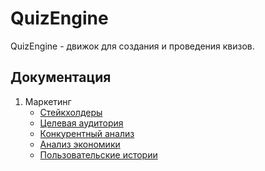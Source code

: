 # QuizEngine

QuizEngine - движок для создания и проведения квизов.

[//]: # (## Визуальная схема фронтенда)

## Документация

1. Маркетинг
   * [Стейкхолдеры](./docs/01-marketing/01-stakeholders.md)
   * [Целевая аудитория](./docs/01-marketing/02-target-audience.md)
   * [Конкурентный анализ](./docs/01-marketing/03-competitors.md)
   * [Анализ экономики](./docs/01-marketing/04-economy.md)
   * [Пользовательские истории](./docs/01-marketing/05-user-stories.md)